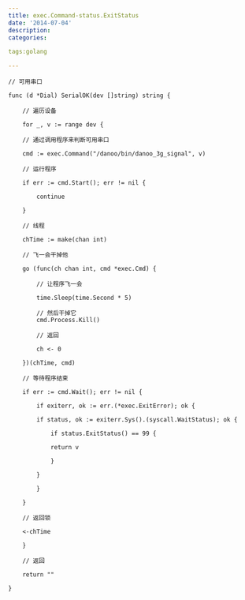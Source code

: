 ```yaml
---
title: exec.Command-status.ExitStatus
date: '2014-07-04'
description:
categories:

tags:golang

---
```


	// 可用串口
	 
	func (d *Dial) SerialOK(dev []string) string {
	 
	    // 遍历设备
	 
	    for _, v := range dev {
	 
		// 通过调用程序来判断可用串口
	 
		cmd := exec.Command("/danoo/bin/danoo_3g_signal", v)
	 
		// 运行程序
	 
		if err := cmd.Start(); err != nil {
	 
		    continue
	 
		}
	 
		// 线程
	 
		chTime := make(chan int)
	 
		// 飞一会干掉他
	 
		go (func(ch chan int, cmd *exec.Cmd) {
	 
		    // 让程序飞一会
	 
		    time.Sleep(time.Second * 5)
	 
		    // 然后干掉它
		    cmd.Process.Kill()
	 
		    // 返回
	 
		    ch <- 0
	 
		})(chTime, cmd)
	 
		// 等待程序结束
	 
		if err := cmd.Wait(); err != nil {
	 
		    if exiterr, ok := err.(*exec.ExitError); ok {
	 
			if status, ok := exiterr.Sys().(syscall.WaitStatus); ok {
	 
			    if status.ExitStatus() == 99 {
	 
				return v
	 
			    }
	 
			}
	 
		    }
	 
		}
	 
		// 返回锁
	 
		<-chTime
	 
	    }
	 
	    // 返回
	 
	    return ""
	 
	}

